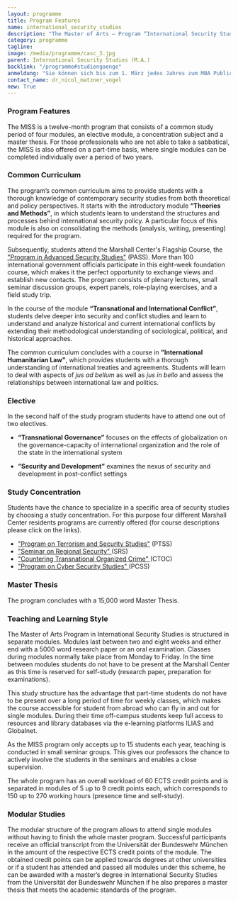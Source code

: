 ```yaml
---
layout: programme
title: Program Features
name: international_security_studies
description: "The Master of Arts – Program “International Security Studies” (MISS) is a unique post-graduate program for security professionals offered jointly by the Universität der Bundeswehr München (UniBwM) and the George C. Marshall European Center for Security Studies (GCMC)."
category: programme
tagline: 
image: /media/programme/casc_3.jpg
parent: International Security Studies (M.A.)
backlink: "/programme#studiengaenge"
anmeldung: "Sie können sich bis zum 1. März jedes Jahres zum MBA Public Management anmelden, der Studiengang beginnt im April jedes Jahres."
contact_name: dr_nicol_matzner_vogel
new: True
---
```




### Program Features

The MISS is a twelve-month program that consists of a common study period of four modules, an elective module, a concentration subject and a master thesis. For those professionals who are not able to take a sabbatical, the MISS is also offered on a part-time basis, where single modules can be completed individually over a period of two years.

### Common Curriculum

The program’s common curriculum aims to provide students with a thorough knowledge of contemporary security studies from both theoretical and policy perspectives. It starts with the introductory module **“Theories and Methods”**, in which students learn to understand the structures and processes behind international security policy. A particular focus of this module is also on consolidating the methods (analysis, writing, presenting) required for the program.

Subsequently, students attend the Marshall Center's Flagship Course, the <a href="http://www.marshallcenter.org/mcpublicweb/en/nav-main-wwd-res-courses-pass-en.html">"Program in Advanced Security Studies"</a> 
(PASS). More than 100 international government officials participate in this eight-week foundation course, which makes it the perfect opportunity to exchange views and establish new contacts. The program consists of plenary lectures, small seminar discussion groups, expert panels, role-playing exercises, and a field study trip.

In the course of the module **“Transnational and International Conflict”**, students delve deeper into security and conflict studies and learn to understand and analyze historical and current international conflicts by extending their methodological understanding of sociological, political, and historical approaches.

The common curriculum concludes with a course in **"International Humanitarian Law"**, which provides students with a thorough understanding of international treaties and agreements. Students will learn to deal with aspects of *jus ad bellum* as well as *jus in bello* and assess the relationships between international law and politics.

### Elective

In the second half of the study program students have to attend one out of two electives. 

* **“Transnational Governance”** focuses on the effects of globalization on the governance-capacity of international organization and the role of the state in the international system


* **“Security and Development”** examines the nexus of security and development in post-conflict settings

### Study Concentration

Students have the chance to specialize in a specific area of security studies by choosing a study concentration. For this purpose four different Marshall Center residents programs are currently offered (for course descriptions please click on the links).

* <a href="http://www.marshallcenter.org/mcpublicweb/en/nav-main-wwd-res-courses-ptss-en.html">"Program on Terrorism and Security Studies"</a> (PTSS)
* <a href="http://www.marshallcenter.org/mcpublicweb/en/nav-main-wwd-res-courses-srs-en.html">"Seminar on Regional Security" </a>  (SRS)
* <a href="http://www.marshallcenter.org/MCPUBLICWEB/en/nav-main-wwd-res-courses-ctoc-en.html">"Countering Transnational Organized Crime" </a> (CTOC)
* <a href="http://www.marshallcenter.org/mcpublicweb/en/nav-main-wwd-res-courses-pcss-en.html">"Program on Cyber Security Studies" </a> (PCSS)

### Master Thesis

The program concludes with a 15,000 word Master Thesis.

### Teaching and Learning Style

The Master of Arts Program in International Security Studies is structured in separate modules. Modules last between two and eight weeks and either end with a 5000 word research paper or an oral examination. Classes during modules normally take place from Monday to Friday. In the time between modules students do not have to be present at the Marshall Center as this time is reserved for self-study (research paper, preparation for examinations). 

This study structure has the advantage that part-time students do not have to be present over a long period of time for weekly classes, which makes the course accessible for student from abroad who can fly in and out for single modules. During their time off-campus students keep full access to resources and library databases via the e-learning platforms ILIAS and Globalnet.

As the MISS program only accepts up to 15 students each year, teaching is conducted in small seminar groups. This gives our professors the chance to actively involve the students in the seminars and enables a close supervision. 

The whole program has an overall workload of 60 ECTS credit points and is separated in modules of 5 up to 9 credit points each, which corresponds to 150 up to 270 working hours (presence time and self-study). 

### Modular Studies

The modular structure of the program allows to attend single modules without having to finish the whole master program. Successful participants receive an official transcript from the Universität der Bundeswehr München in the amount of the respective ECTS credit points of the module. The obtained credit points can be applied towards degrees at other universities or if a student has attended and passed all modules under this scheme, he can be awarded with a master’s degree in International Security Studies from the Universität der Bundeswehr München if he also prepares a master thesis that meets the academic standards of the program.

